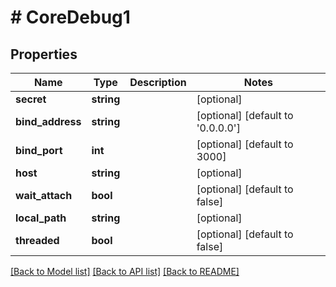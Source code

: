 # # CoreDebug1

## Properties

Name | Type | Description | Notes
------------ | ------------- | ------------- | -------------
**secret** | **string** |  | [optional]
**bind_address** | **string** |  | [optional] [default to '0.0.0.0']
**bind_port** | **int** |  | [optional] [default to 3000]
**host** | **string** |  | [optional]
**wait_attach** | **bool** |  | [optional] [default to false]
**local_path** | **string** |  | [optional]
**threaded** | **bool** |  | [optional] [default to false]

[[Back to Model list]](../../README.md#models) [[Back to API list]](../../README.md#endpoints) [[Back to README]](../../README.md)
